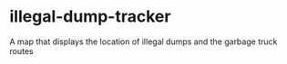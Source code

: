 # illegal-dump-tracker
A map that displays the location of illegal dumps and the garbage truck routes
